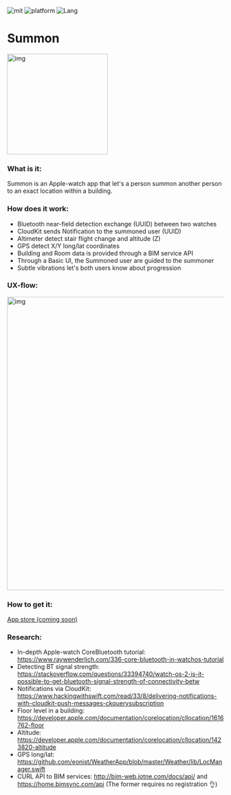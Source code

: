 ![mit](https://img.shields.io/badge/License-MIT-brightgreen.svg) ![platform](https://img.shields.io/badge/Platform-watchOS-blue.svg) ![Lang](https://img.shields.io/badge/Language-Swift-orange.svg) 

# **Summon** 

<img width="234" alt="img" src="https://rawgit.com/stylekit/img/master/summon_logo.svg">

### **What is it**:
Summon is an Apple-watch app that let's a person summon another person to an exact location within a building. 

### **How does it work**: 
- Bluetooth near-field detection exchange (UUID) between two watches
- CloudKit sends Notification to the summoned user (UUID)
- Altimeter detect stair flight change and altitude (Z)
- GPS detect X/Y long/lat coordinates
- Building and Room data is provided through a BIM service API
- Through a Basic UI, the Summoned user are guided to the summoner
- Subtle vibrations let's both users know about progression


### **UX-flow**:

<img width="682" alt="img" src="https://rawgit.com/stylekit/img/master/summon_deck_dark_4.png">  

### **How to get it**: 
[App store (coming soon)](https://www.google.com/comingsoon) 

### **Research**:
- In-depth Apple-watch CoreBluetooth tutorial: https://www.raywenderlich.com/336-core-bluetooth-in-watchos-tutorial
- Detecting BT signal strength: https://stackoverflow.com/questions/33394740/watch-os-2-is-it-possible-to-get-bluetooth-signal-strength-of-connectivity-betw
- Notifications via CloudKit: https://www.hackingwithswift.com/read/33/8/delivering-notifications-with-cloudkit-push-messages-ckquerysubscription
- Floor level in a building: https://developer.apple.com/documentation/corelocation/cllocation/1616762-floor
- Altitude: https://developer.apple.com/documentation/corelocation/cllocation/1423820-altitude
- GPS long/lat: https://github.com/eonist/WeatherApp/blob/master/Weather/lib/LocManager.swift
- CURL API to BIM services:  http://bim-web.jotne.com/docs/api/  and https://home.bimsync.com/api  (The former requires no registration 👌)
